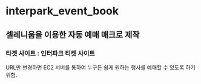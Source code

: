 # interpark_event_book

## 셀레니움을 이용한 자동 예매 매크로 제작 


### 타겟 사이트 : 인터파크 티켓 사이트

URL만 변경하면 EC2 서버를 통하여 누구든 쉽게 원하는 행사를 예매할 수 있도록 하기 위함.
